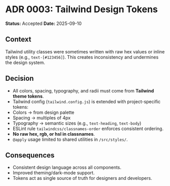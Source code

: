 # ADR 0003: Tailwind Design Tokens

**Status:** Accepted
**Date:** 2025-09-10

## Context

Tailwind utility classes were sometimes written with raw hex values or inline styles (e.g., `text-[#123456]`). This creates inconsistency and undermines the design system.

## Decision

- All colors, spacing, typography, and radii must come from **Tailwind theme tokens**.
- Tailwind config (`tailwind.config.js`) is extended with project-specific tokens:
- Colors → from design palette
- Spacing → multiples of 4px
- Typography → semantic sizes (e.g., `text-heading`, `text-body`)
- ESLint rule `tailwindcss/classnames-order` enforces consistent ordering.
- **No raw hex, rgb, or hsl in classnames**.
- `@apply` usage limited to shared utilities in `/src/styles/`.

## Consequences

- Consistent design language across all components.
- Improved theming/dark-mode support.
- Tokens act as single source of truth for designers and developers.
